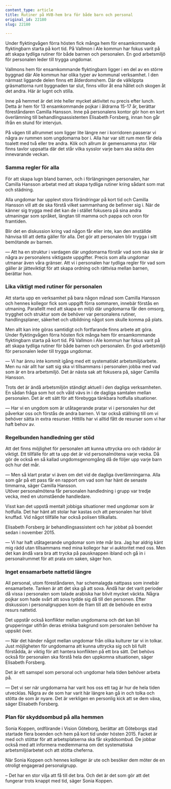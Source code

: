 ```yaml
---
content_type: article
title: Rutiner på HVB-hem bra för både barn och personal
original_id: 22180
slug: 22180

---
```


Under flyktingvågen förra hösten fick många hem för ensamkommande flyktingbarn starta på kort tid. På Vallmon i Ale kommun har fokus varit på att skapa tydliga rutiner för både barnen och personalen. En god arbetsmiljö för personalen leder till trygga ungdomar.

Vallmons hem för ensamkommande flyktingbarn ligger i en del av en större byggnad där Ale kommun har olika typer av kommunal verksamhet. I den närmast liggande delen finns ett ålderdomshem. Där de välklippta gräsmattorna runt byggnaden tar slut, finns villor åt ena hållet och skogen åt det andra. Här är lugnt och stilla.

Inne på hemmet är det inte heller mycket aktivitet nu precis efter lunch. Detta är hem för 13 ensamkommande pojkar i åldrarna 15-17 år, berättar föreståndaren Camilla Hansson. Inne på personalens kontor gör hon en kort överlämning till behandlingsassistenten Elisabeth Forsberg, innan hon går ifrån en stund för intervjun.

På vägen till allrummet som ligger lite längre ner i korridoren passerar vi några av rummen som ungdomarna bor i. Alla har var sitt rum men får dela toalett med två eller tre andra. Kök och allrum är gemensamma ytor. Här finns tavlor uppsatta där det står vilka sysslor varje barn ska sköta den innevarande veckan.

### Samma regler för alla

För att skapa lugn bland barnen, och i förlängningen personalen, har Camilla Hansson arbetat med att skapa tydliga rutiner kring sådant som mat och städning.

Alla ungdomar har upplevt stora förändringar på kort tid och Camilla Hansson vill att de ska förstå vilket sammanhang de befinner sig i. När de känner sig trygga med det kan de i stället fokusera på sina andra utmaningar som språket, längtan till mamma och pappa och oron för framtiden.

Blir det en diskussion kring vad någon får eller inte, kan den anställde hänvisa till att detta gäller för alla. Det gör att personalen blir trygga i sitt bemötande av barnen.

— Att ha en struktur i vardagen där ungdomarna förstår vad som ska ske är några av personalens viktigaste uppgifter. Precis som alla ungdomar utmanar även våra gränser. Att vi i personalen har tydliga regler för vad som gäller är jätteviktigt för att skapa ordning och rättvisa mellan barnen, berättar hon.

### Lika viktigt med rutiner för personalen

Att starta upp en verksamhet på bara någon månad som Camilla Hansson och hennes kollegor fick som uppgift förra sommaren, innebär förstås en utmaning. Parallellt med att skapa en miljö där ungdomarna får den omsorg, trygghet och struktur som de behöver var personalens rutiner, handlingsplaner, säkerhet och utbildning något som skulle komma på plats.

Men allt kan inte göras samtidigt och fortfarande finns arbete att göra.  
Under flyktingvågen förra hösten fick många hem för ensamkommande flyktingbarn starta på kort tid. På Vallmon i Ale kommun har fokus varit på att skapa tydliga rutiner för både barnen och personalen. En god arbetsmiljö för personalen leder till trygga ungdomar.

— Vi har ännu inte kommit igång med ett systematiskt arbetsmiljöarbete. Men nu när allt har satt sig ska vi tillsammans i personalen jobba med vad som är en bra arbetsmiljö. Det är nästa sak att fokusera på, säger Camilla Hansson.

Trots det är ändå arbetsmiljön ständigt aktuell i den dagliga verksamheten. En sådan fråga som hot och våld vävs in i de dagliga samtalen mellan personalen. Det är ett sätt för att förebygga tänkbara hotfulla situationer.

— Har vi en ungdom som är utåtagerande pratar vi i personalen hur det påverkar oss och förstås de andra barnen. Vi tar också ställning till om vi behöver sätta in extra resurser. Hittills har vi alltid fått de resurser som vi har haft behov av.

### Regelbunden handledning ger stöd

Att det finns möjlighet för personalen att kunna uttrycka oro och rädslor är viktigt. Ett tillfälle för att ta upp det är vid personalmötena varje vecka. Då gör de också en så kallad ungdomsgenomgång då de följer upp varje barn och hur det mår.

— Men så klart pratar vi även om det vid de dagliga överlämningarna. Alla som går på ett pass får en rapport om vad som har hänt de senaste timmarna, säger Camilla Hansson.  
Utöver personalmötena får personalen handledning i grupp var tredje vecka, med en utomstående handledare.

Visst kan det uppstå mentalt jobbiga situationer med ungdomar som är hotfulla. Det har hänt att stolar har kastas och att personalen har blivit knuffad. Vid något tillfälle har också polisen tillkallats.

Elisabeth Forsberg är behandlingsassistent och har jobbat på boendet sedan i november 2015.

— Vi har haft utåtagerande ungdomar som inte mår bra. Jag har aldrig känt mig rädd utan tillsammans med mina kollegor har vi auktoritet med oss. Men det kan ändå vara bra att trycka på pausknappen ibland och gå in i personalrummet för att prata om saken, säger hon.

### Inget ensamarbete nattetid längre

All personal, utom föreståndaren, har schemalagda nattpass som innebär ensamarbete. Tanken är att det ska gå att sova. Ändå har det varit perioder då vissa i personalen som talade arabiska har blivit mycket väckta. Några pojkar som hade svårt att sova tydde sig då till den personen. Efter diskussion i personalgruppen kom de fram till att de behövde en extra resurs nattetid.

Det uppstår också konflikter mellan ungdomarna och det kan bli grupperingar utifrån deras etniska bakgrund som personalen behöver ha uppsikt över.

— När det händer något mellan ungdomar från olika kulturer tar vi in tolkar. Just möjligheten för ungdomarna att kunna uttrycka sig och bli fullt förstådda, är viktig för att hantera konflikten på ett bra sätt. Det behövs också för personalen ska förstå hela den uppkomna situationen, säger Elisabeth Forsberg.

Det är ett samspel som personal och ungdomar hela tiden behöver arbeta på.

— Det vi ser när ungdomarna har varit hos oss ett tag är hur de hela tiden utvecklas. Några av de som har varit här längre kan gå in och tolka och stötta de som är nyare. Det är verkligen en personlig kick att se dem växa, säger Elisabeth Forsberg.

### Plan för skyddsombud på alla hemmen

Sonia Koppen, ordförande i Vision Göteborg, berättar att Göteborgs stad startade flera boenden och hem på kort tid under hösten 2015. Facket är med och stöttar för att arbetsplatserna ska får skyddsombud. De jobbar också med att informera medlemmarna om det systematiska arbetsmiljöarbetet och att stötta cheferna.

När Sonia Koppen och hennes kolleger är ute och besöker dem möter de en otroligt engagerad personalgrupp.

– Det har en stor vilja att få till det bra. Och det är det som gör att det fungerar trots knappt med tid, säger Sonia Koppen.

